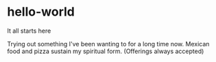 # hello-world

It all starts here

Trying out something I've been wanting to for a long time now.
Mexican food and pizza sustain my spiritual form. (Offerings always accepted)
